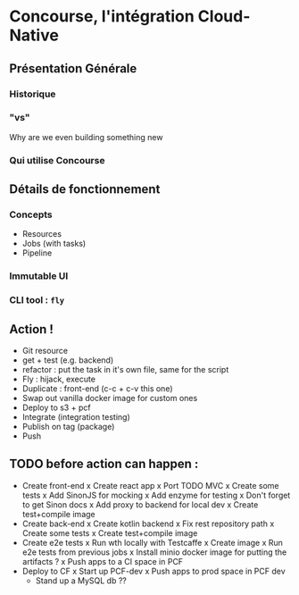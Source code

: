 # Concourse, l'intégration Cloud-Native

## Présentation Générale
### Historique
### "vs"
Why are we even building something new
### Qui utilise Concourse

## Détails de fonctionnement
### Concepts
- Resources
- Jobs (with tasks)
- Pipeline
### Immutable UI
### CLI tool : `fly`

## Action !
- Git resource
- get + test (e.g. backend)
- refactor : put the task in it's own file, same for the script
- Fly : hijack, execute
- Duplicate : front-end (c-c + c-v this one)
- Swap out vanilla docker image for custom ones
- Deploy to s3 + pcf
- Integrate (integration testing)
- Publish on tag (package)
- Push


## TODO before action can happen :
- Create front-end
    x Create react app
    x Port TODO MVC
    x Create some tests
      x Add SinonJS for mocking
      x Add enzyme for testing
      x Don't forget to get Sinon docs
    x Add proxy to backend for local dev
    x Create test+compile image
- Create back-end
    x Create kotlin backend
    x Fix rest repository path 
    x Create some tests
    x Create test+compile image
- Create e2e tests
    x Run wth locally with Testcaffe
    x Create image
    x Run e2e tests from previous jobs
      x Install minio docker image for putting the artifacts ?
      x Push apps to a CI space in PCF
- Deploy to CF
    x Start up PCF-dev
      x Push apps to prod space in PCF dev
    - Stand up a MySQL db ??
